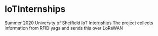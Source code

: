 # IoTInternships
Summer 2020 University of Sheffield IoT Internships
The project collects information from RFID yags and sends this over LoRaWAN
